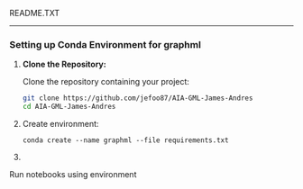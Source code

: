 README.TXT

---

### Setting up Conda Environment for graphml

1. **Clone the Repository:**

   Clone the repository containing your project:

   ```bash
   git clone https://github.com/jefoo87/AIA-GML-James-Andres
   cd AIA-GML-James-Andres
   ```
   
2. Create environment:
   ```
   conda create --name graphml --file requirements.txt
   ```
4.
Run notebooks using environment
